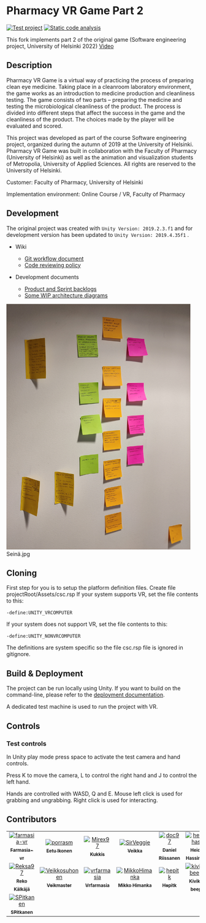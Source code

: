 # Pharmacy VR Game Part 2

[![Test project](https://github.com/MikkoHimanka/farmasia-vr/actions/workflows/test_runner.yml/badge.svg)](https://github.com/MikkoHimanka/farmasia-vr/actions/workflows/test_runner.yml)
[![Static code analysis](https://github.com/MikkoHimanka/farmasia-vr/actions/workflows/code_analysis.yml/badge.svg)](https://github.com/MikkoHimanka/farmasia-vr/actions/workflows/code_analysis.yml)

This fork implements part 2 of the original game
(Software engineering project, University of Helsinki 2022)
[Video](https://youtu.be/pIKCZFZo2UA)

## Description

Pharmacy VR Game is a virtual way of practicing the process of preparing clean eye medicine. Taking place in a cleanroom laboratory environment, the game works as an introduction to medicine production and cleanliness testing. The game consists of two parts – preparing the medicine and testing the microbiological cleanliness of the product. The process is divided into different steps that affect the success in the game and the cleanliness of the product. The choices made by the player will be evaluated and scored.

This project was developed as part of the course Software engineering project, organized during the autumn of 2019 at the University of Helsinki. Pharmacy VR Game was built in collaboration with the Faculty of Pharmacy (University of Helsinki) as well as the animation and visualization students of Metropolia, University of Applied Sciences. All rights are reserved to the University of Helsinki.

Customer: Faculty of Pharmacy, University of Helsinki

Implementation environment: Online Course / VR, Faculty of Pharmacy

## Development

The original project was created with `Unity Version: 2019.2.3.f1` and for development version has been updated to `Unity Version: 2019.4.35f1` .

- Wiki
  - [Git workflow document](https://github.com/ohtuprojekti-farmasia/farmasia-vr/wiki/Git)
  - [Code reviewing policy](https://github.com/ohtuprojekti-farmasia/farmasia-vr/wiki/Code-Review)
 
- Development documents
  - [Product and Sprint backlogs](https://docs.google.com/spreadsheets/d/1QbWEpiNEt-0H225ZIYymeJ4stKKGCl3CIwYoJT8NL5s/edit?usp=sharing)
  - [Some WIP architecture diagrams](https://app.diagrams.net/#G1zGultE_-2kT3pbttZezY0fnKzPWykIT0)


<img src=/Docs/16439036321364375859242318815669.jpg width="480" />
Seinä.jpg

## Cloning

First step for you is to setup the platform definition files. Create file  projectRoot/Assets/csc.rsp
If your system supports VR, set the file contents to this:
```
-define:UNITY_VRCOMPUTER
```
If your system does not support VR, set the file contents to this:
```
-define:UNITY_NONVRCOMPUTER
```

The definitions are system specific so the file csc.rsp file is ignored in gitignore.

## Build & Deployment

The project can be run locally using Unity. If you want to build on the command-line, please refer to the [deployment documentation](https://github.com/ohtuprojekti-farmasia/farmasia-vr/wiki/Deployment).

A dedicated test machine is used to run the project with VR.

## Controls

### Test controls

In Unity play mode press space to activate the test camera and hand controls.

Press K to move the camera, L to control the right hand and J to control the left hand.

Hands are controlled with WASD, Q and E. Mouse left click is used for grabbing and ungrabbing. Right click is used for interacting. 

## Contributors

<!-- readme: contributors -start -->
<table>
<tr>
    <td align="center">
        <a href="https://github.com/farmasia-vr">
            <img src="https://avatars.githubusercontent.com/u/55394182?v=4" width="100;" alt="farmasia-vr"/>
            <br />
            <sub><b>Farmasia-vr</b></sub>
        </a>
    </td>
    <td align="center">
        <a href="https://github.com/porrasm">
            <img src="https://avatars.githubusercontent.com/u/31691452?v=4" width="100;" alt="porrasm"/>
            <br />
            <sub><b>Eetu Ikonen</b></sub>
        </a>
    </td>
    <td align="center">
        <a href="https://github.com/Mirex97">
            <img src="https://avatars.githubusercontent.com/u/32763253?v=4" width="100;" alt="Mirex97"/>
            <br />
            <sub><b>Kukkis</b></sub>
        </a>
    </td>
    <td align="center">
        <a href="https://github.com/SirVeggie">
            <img src="https://avatars.githubusercontent.com/u/32365239?v=4" width="100;" alt="SirVeggie"/>
            <br />
            <sub><b>Veikka</b></sub>
        </a>
    </td>
    <td align="center">
        <a href="https://github.com/doc97">
            <img src="https://avatars.githubusercontent.com/u/4580546?v=4" width="100;" alt="doc97"/>
            <br />
            <sub><b>Daniel Riissanen</b></sub>
        </a>
    </td>
    <td align="center">
        <a href="https://github.com/heidihas">
            <img src="https://avatars.githubusercontent.com/u/32390965?v=4" width="100;" alt="heidihas"/>
            <br />
            <sub><b>Heidi Hassinen</b></sub>
        </a>
    </td></tr>
<tr>
    <td align="center">
        <a href="https://github.com/Reksa97">
            <img src="https://avatars.githubusercontent.com/u/36817054?v=4" width="100;" alt="Reksa97"/>
            <br />
            <sub><b>Reko Kälkäjä</b></sub>
        </a>
    </td>
    <td align="center">
        <a href="https://github.com/Veikkosuhonen">
            <img src="https://avatars.githubusercontent.com/u/54055199?v=4" width="100;" alt="Veikkosuhonen"/>
            <br />
            <sub><b>Veikmaster</b></sub>
        </a>
    </td>
    <td align="center">
        <a href="https://github.com/vrfarmasia">
            <img src="https://avatars.githubusercontent.com/u/98387910?v=4" width="100;" alt="vrfarmasia"/>
            <br />
            <sub><b>Vrfarmasia</b></sub>
        </a>
    </td>
    <td align="center">
        <a href="https://github.com/MikkoHimanka">
            <img src="https://avatars.githubusercontent.com/u/28507056?v=4" width="100;" alt="MikkoHimanka"/>
            <br />
            <sub><b>Mikko Himanka</b></sub>
        </a>
    </td>
    <td align="center">
        <a href="https://github.com/hepitk">
            <img src="https://avatars.githubusercontent.com/u/31772375?v=4" width="100;" alt="hepitk"/>
            <br />
            <sub><b>Hepitk</b></sub>
        </a>
    </td>
    <td align="center">
        <a href="https://github.com/kivik-beep">
            <img src="https://avatars.githubusercontent.com/u/72075784?v=4" width="100;" alt="kivik-beep"/>
            <br />
            <sub><b>Kivik-beep</b></sub>
        </a>
    </td></tr>
<tr>
    <td align="center">
        <a href="https://github.com/SPitkanen">
            <img src="https://avatars.githubusercontent.com/u/77848087?v=4" width="100;" alt="SPitkanen"/>
            <br />
            <sub><b>SPitkanen</b></sub>
        </a>
    </td></tr>
</table>
<!-- readme: contributors -end -->
